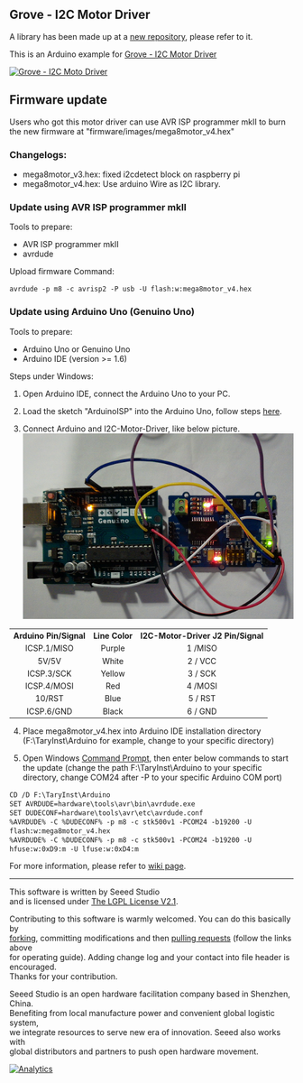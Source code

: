 Grove - I2C Motor Driver
------------------------

A library has been made up at a [new repository](https://github.com/Seeed-Studio/Grove_I2C_Motor_Driver_v1_3), please refer to it.

This is an Arduino example for [Grove - I2C Motor Driver](http://www.seeedstudio.com/depot/grove-i2c-motor-driver-p-907.html?cPath=91_92)

[![Grove - I2C Moto Driver](https://statics3.seeedstudio.com/images/product/12Cmotor.jpg)](http://www.seeedstudio.com/depot/grove-i2c-motor-driver-p-907.html?cPath=91_92)

## Firmware update

Users who got this motor driver can use AVR ISP programmer mkII to burn the new firmware at 
"firmware/images/mega8motor_v4.hex"

### Changelogs: 
- mega8motor_v3.hex: fixed i2cdetect block on raspberry pi
- mega8motor_v4.hex: Use arduino Wire as I2C library.


### Update using AVR ISP programmer mkII
Tools to prepare:
- AVR ISP programmer mkII
- avrdude

Upload firmware Command:
```
avrdude -p m8 -c avrisp2 -P usb -U flash:w:mega8motor_v4.hex
```

### Update using Arduino Uno (Genuino Uno)
Tools to prepare:
- Arduino Uno or Genuino Uno
- Arduino IDE (version >= 1.6)

Steps under Windows: 

1. Open Arduino IDE, connect the Arduino Uno to your PC.

2. Load the sketch "ArduinoISP" into the Arduino Uno, follow steps [here](https://www.arduino.cc/en/Tutorial/ArduinoISP#toc5).

3. Connect Arduino and I2C-Motor-Driver, like below picture.![](firmware/guide/i2c-motor-driver-use-arduino-as-isp.png)
<div>
        <table border="0">
	  <tr align="center">
	    <th>Arduino Pin/Signal</th>
	    <th>Line Color</th>
	    <th>I2C-Motor-Driver J2 Pin/Signal</th>
	  </tr>
	  <tr align="center">
	    <td>ICSP.1/MISO</td>
	    <td>Purple</td>
	    <td>1 /MISO</td>
	  </tr>
	  <tr align="center">
	    <td>5V/5V</td>
	    <td>White</td>
	    <td>2 / VCC</td>
	  </tr>
	  <tr align="center">
	    <td>ICSP.3/SCK</td>
	    <td>Yellow</td>
	    <td>3 / SCK</td>
	  </tr>
	  <tr align="center">
	    <td>ICSP.4/MOSI</td>
	    <td>Red</td>
	    <td>4 /MOSI</td>
	  </tr>
	  <tr align="center">
	    <td>10/RST</td>
	    <td>Blue</td>
	    <td>5 / RST</td>
	  </tr>
	  <tr align="center">
	    <td>ICSP.6/GND</td>
	    <td>Black</td>
	    <td>6 / GND</td>
	  </tr>
	</table>
</div>

4. Place mega8motor_v4.hex into Arduino IDE installation directory
(F:\TaryInst\Arduino for example, change to your specific directory)

5. Open Windows [Command Prompt](https://www.lifewire.com/how-to-open-command-prompt-2618089), then
enter below commands to start the update (change the path F:\TaryInst\Arduino to your specific directory, change COM24 after -P to your specific Arduino COM port)

```
CD /D F:\TaryInst\Arduino
SET AVRDUDE=hardware\tools\avr\bin\avrdude.exe
SET DUDECONF=hardware\tools\avr\etc\avrdude.conf
%AVRDUDE% -C %DUDECONF% -p m8 -c stk500v1 -PCOM24 -b19200 -U flash:w:mega8motor_v4.hex
%AVRDUDE% -C %DUDECONF% -p m8 -c stk500v1 -PCOM24 -b19200 -U hfuse:w:0xD9:m -U lfuse:w:0xD4:m
```



For more information, please refer to [wiki page](http://wiki.seeedstudio.com/Grove-I2C_Motor_Driver_V1.3/).

----

This software is written by Seeed Studio<br>
and is licensed under [The LGPL License V2.1](http://www.seeedstudio.com/wiki/Grove_-_I2C_Motor_Driver_V1.1). 

Contributing to this software is warmly welcomed. You can do this basically by<br>
[forking](https://help.github.com/articles/fork-a-repo), committing modifications and then [pulling requests](https://help.github.com/articles/using-pull-requests) (follow the links above<br>
for operating guide). Adding change log and your contact into file header is encouraged.<br>
Thanks for your contribution.

Seeed Studio is an open hardware facilitation company based in Shenzhen, China. <br>
Benefiting from local manufacture power and convenient global logistic system, <br>
we integrate resources to serve new era of innovation. Seeed also works with <br>
global distributors and partners to push open hardware movement.<br>





[![Analytics](https://ga-beacon.appspot.com/UA-46589105-3/Grove_I2C_Motor_Driver)](https://github.com/igrigorik/ga-beacon)
